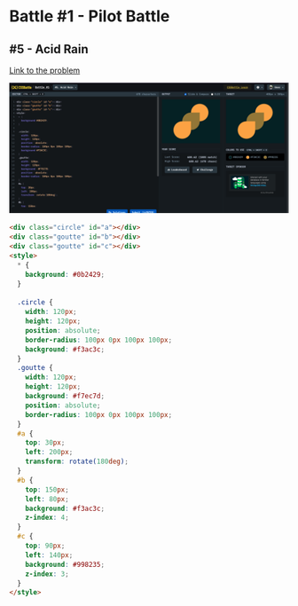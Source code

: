 # Battle #1 - Pilot Battle

## #5 - Acid Rain

[Link to the problem](https://cssbattle.dev/play/5)

![result](./images/acid_rain.png)

```html
<div class="circle" id="a"></div>
<div class="goutte" id="b"></div>
<div class="goutte" id="c"></div>
<style>
  * {
    background: #0b2429;
  }

  .circle {
    width: 120px;
    height: 120px;
    position: absolute;
    border-radius: 100px 0px 100px 100px;
    background: #f3ac3c;
  }
  .goutte {
    width: 120px;
    height: 120px;
    background: #f7ec7d;
    position: absolute;
    border-radius: 100px 0px 100px 100px;
  }
  #a {
    top: 30px;
    left: 200px;
    transform: rotate(180deg);
  }
  #b {
    top: 150px;
    left: 80px;
    background: #f3ac3c;
    z-index: 4;
  }
  #c {
    top: 90px;
    left: 140px;
    background: #998235;
    z-index: 3;
  }
</style>
```
